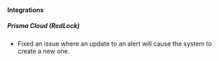 
#### Integrations
##### Prisma Cloud (RedLock)
- Fixed an issue where an update to an alert will cause the system to create a new one.
